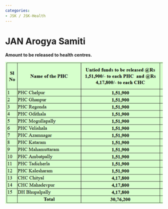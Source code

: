 ```yaml
---
categories:
- JSK / JSK-Health
---
```

# JAN Arogya Samiti

**Amount to be released to health centres.**

![](../files/9e879360-f181-4e4e-a77f-cef1a3c70d80.png)